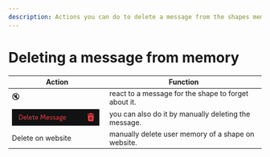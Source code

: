 ```yaml
---
description: Actions you can do to delete a message from the shapes memory. (STM)
---
```


# Deleting a message from memory

<table><thead><tr><th width="180">Action</th><th>Function</th></tr></thead><tbody><tr><td>🔇</td><td>react to a message for the shape to forget about it.</td></tr><tr><td><img src="../../.gitbook/assets/image (1) (1) (1) (1) (1) (1) (1) (1) (1) (1) (1) (1).png" alt="" data-size="original"></td><td>you can also do it by manually deleting the message.</td></tr><tr><td>Delete on website</td><td>manually delete user memory of a shape on website.</td></tr></tbody></table>
